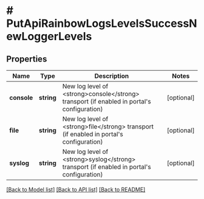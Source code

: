 # # PutApiRainbowLogsLevelsSuccessNewLoggerLevels

## Properties

Name | Type | Description | Notes
------------ | ------------- | ------------- | -------------
**console** | **string** | New log level of &lt;strong&gt;console&lt;/strong&gt; transport (if enabled in portal&#39;s configuration) | [optional] 
**file** | **string** | New log level of &lt;strong&gt;file&lt;/strong&gt; transport (if enabled in portal&#39;s configuration) | [optional] 
**syslog** | **string** | New log level of &lt;strong&gt;syslog&lt;/strong&gt; transport (if enabled in portal&#39;s configuration) | [optional] 

[[Back to Model list]](../../README.md#documentation-for-models) [[Back to API list]](../../README.md#documentation-for-api-endpoints) [[Back to README]](../../README.md)


